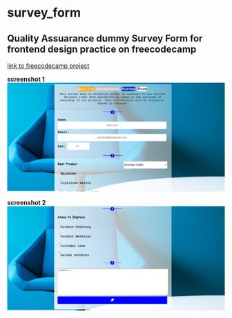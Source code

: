 # survey_form

## Quality Assuarance dummy Survey Form for frontend design practice on freecodecamp

[link to freecodecamp project](https://www.freecodecamp.org/learn/responsive-web-design/responsive-web-design-projects/build-a-survey-form)

**screenshot 1**
![screenshot 1](https://github.com/Sciederrick/survey_form/blob/master/screenshots/Capture.PNG)

**screenshot 2**
![screenshot 2](https://github.com/Sciederrick/survey_form/blob/master/screenshots/Capture2.PNG)

